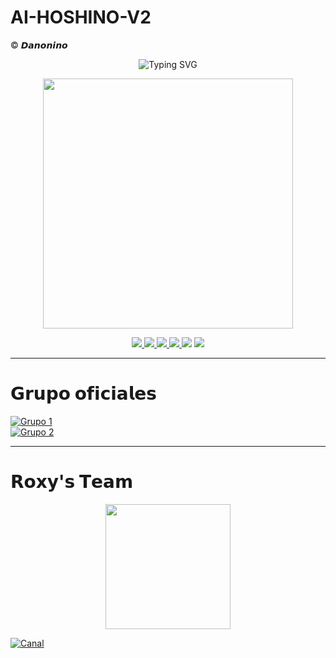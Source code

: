 # AI-HOSHINO-V2
© 𝘿𝙖𝙣𝙤𝙣𝙞𝙣𝙤

<p align="center">
  <img src="https://readme-typing-svg.herokuapp.com?font=Fira+Code&pause=1500&color=8A2BE2&center=true&vCenter=true&width=435&lines=𝐀𝐢+𝐇𝐨𝐬𝐡𝐢𝐧𝐨+⭐;©𝐏𝐨𝐰𝐞𝐫+𝐁𝐲+𝐃𝐚𝐧𝐨𝐧𝐢𝐧𝐨+🌸;𝐁𝐨𝐭+𝐞𝐧+𝐝𝐞𝐬𝐚𝐫𝐫𝐨𝐥𝐥𝐨+🌸;𝐃𝐞𝐣𝐚+𝐭𝐮+𝐞𝐬𝐭𝐫𝐞𝐥𝐥𝐢𝐭𝐚+⭐" alt="Typing SVG" />
</p>

<p align="center">
  <img src="https://i.postimg.cc/SszW6FHr/images-3.jpg" width="400px" />
</p>

<p align="center">
  <a href="https://github.com/ypsuke862">
    <img src="https://img.shields.io/badge/Autor-Danonino-8A2BE2?style=for-the-badge&logo=github&logoColor=white" />
  </a>
  <a href="https://instagram.com/kob_dano_nino">
    <img src="https://img.shields.io/badge/Instagram-kob_dano_nino-8A2BE2?style=for-the-badge&logo=instagram&logoColor=white" />
  </a>
  <a href="https://www.tiktok.com/@dano_nino_uwu">
<img src="https://img.shields.io/badge/TikTok-dano_nino_uwu-8A2BE2?style=for-the-badge&logo=tiktok&logoColor=white" />
  </a>
  <a href="https://wa.me/529992042946">
    <img src="https://img.shields.io/badge/WhatsApp-Chat-8A2BE2?style=for-the-badge&logo=whatsapp&logoColor=white" />
  </a>
  <img src="https://img.shields.io/badge/JavaScript-Verificado-8A2BE2?style=for-the-badge&logo=javascript&logoColor=white" />
  <img src="https://img.shields.io/badge/Node.js-Verificado-8A2BE2?style=for-the-badge&logo=node.js&logoColor=white" />
</p>

---

# 𝗚𝗿𝘂𝗽𝗼 𝗼𝗳𝗶𝗰𝗶𝗮𝗹𝗲𝘀

[![Grupo 1](https://img.shields.io/badge/Grupo_1-WhatsApp-8A2BE2?style=for-the-badge&logo=whatsapp&logoColor=white)](https://chat.whatsapp.com/HIOAhMxbxg6Hnp5gHkY0pT)  
[![Grupo 2](https://img.shields.io/badge/Grupo_2-WhatsApp-8A2BE2?style=for-the-badge&logo=whatsapp&logoColor=white)](https://chat.whatsapp.com/JI6zZ6hd8VA3xQwOdslcv9)

---

# 𝗥𝗼𝘅𝘆'𝘀 𝗧𝗲𝗮𝗺
<p align="center">
  <img src="https://i.postimg.cc/SszW6FHr/images-3.jpg" width="200px" />
</p>

[![Canal](https://img.shields.io/badge/Canal-WhatsApp-8A2BE2?style=for-the-badge&logo=whatsapp&logoColor=white)](https://whatsapp.com/channel/0029VbBlsQ63AzNOHxBtKA3A)